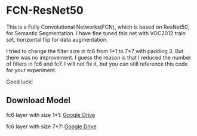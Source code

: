 # FCN-ResNet50

This is a Fully Convolutional Networks(FCN), which is based on ResNet50, for Semantic Segmentation. I have fine tuned this net with VOC2012 train set, horizontal flip for data augmentation.

I tried to change the filter size in fc6 from 1\*1 to 7\*7 with padding 3. But there was no improvement.
I guess the reason is that I reduced the number of filters in fc6 and fc7. I will not fix it, but you can still reference this code for your experiment. 

Good luck!

## Download Model

fc6 layer with size 1\*1: [Google Drive](https://drive.google.com/open?id=0BwOAQMGvXhp2UWZVY0w4OE52SlU)

fc6 layer with size 7\*7: [Google Drive](https://drive.google.com/open?id=0BwOAQMGvXhp2TV9XYnBneEdnZms)
